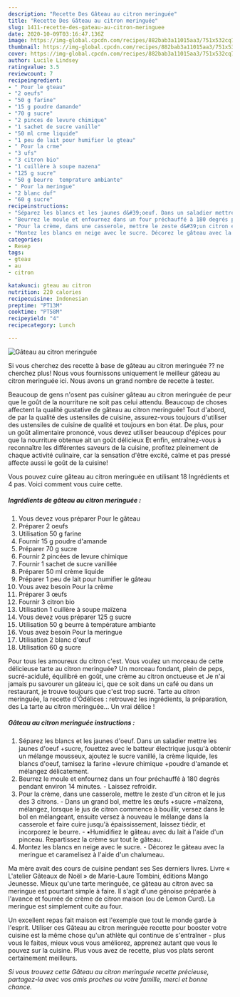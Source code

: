 ```yaml
---
description: "Recette Des Gâteau au citron meringuée"
title: "Recette Des Gâteau au citron meringuée"
slug: 1411-recette-des-gateau-au-citron-meringuee
date: 2020-10-09T03:16:47.136Z
image: https://img-global.cpcdn.com/recipes/882bab3a11015aa3/751x532cq70/gateau-au-citron-meringuee-photo-principale-de-la-recette.jpg
thumbnail: https://img-global.cpcdn.com/recipes/882bab3a11015aa3/751x532cq70/gateau-au-citron-meringuee-photo-principale-de-la-recette.jpg
cover: https://img-global.cpcdn.com/recipes/882bab3a11015aa3/751x532cq70/gateau-au-citron-meringuee-photo-principale-de-la-recette.jpg
author: Lucile Lindsey
ratingvalue: 3.5
reviewcount: 7
recipeingredient:
- " Pour le gteau"
- "2 oeufs"
- "50 g farine"
- "15 g poudre damande"
- "70 g sucre"
- "2 pinces de levure chimique"
- "1 sachet de sucre vanille"
- "50 ml crme liquide"
- "1 peu de lait pour humifier le gteau"
- " Pour la crme"
- "3 ufs"
- "3 citron bio"
- "1 cuillère à soupe mazena"
- "125 g sucre"
- "50 g beurre  temprature ambiante"
- " Pour la meringue"
- "2 blanc duf"
- "60 g sucre"
recipeinstructions:
- "Séparez les blancs et les jaunes d&#39;oeuf. Dans un saladier mettre les jaunes d&#39;oeuf +sucre, fouettez avec le batteur électrique jusqu&#39;à obtenir un mélange mousseux, ajoutez le sucre vanillé, la crème liquide, les blancs d&#39;oeuf, tamisez la farine +levure chimique +poudre d&#39;amande et mélangez délicatement."
- "Beurrez le moule et enfournez dans un four préchauffé à 180 degrés pendant environ 14 minutes. Laissez refroidir."
- "Pour la crème, dans une casserole, mettre le zeste d&#39;un citron et le jus des 3 citrons. Dans un grand bol, mettre les œufs +sucre +maïzena, mélangez, lorsque le jus de citron commence à bouillir, versez dans le bol en mélangeant, ensuite versez à nouveau le mélange dans la casserole et faire cuire jusqu&#39;à épaississement, laissez tiédir, et incorporez le beurre. ▪️Humidifiez le gâteau avec du lait à l&#39;aide d&#39;un pinceau. Repartissez la crème sur tout le gâteau."
- "Montez les blancs en neige avec le sucre. Décorez le gâteau avec la meringue et caramelisez à l&#39;aide d&#39;un chalumeau."
categories:
- Resep
tags:
- gteau
- au
- citron

katakunci: gteau au citron 
nutrition: 220 calories
recipecuisine: Indonesian
preptime: "PT13M"
cooktime: "PT58M"
recipeyield: "4"
recipecategory: Lunch

---
```



![Gâteau au citron meringuée](https://img-global.cpcdn.com/recipes/882bab3a11015aa3/751x532cq70/gateau-au-citron-meringuee-photo-principale-de-la-recette.jpg)

Si vous cherchez des recette à base de gâteau au citron meringuée ?? ne cherchez plus! Nous vous fournissons uniquement le meilleur gâteau au citron meringuée ici. Nous avons un grand nombre de recette à tester.

Beaucoup de gens n'osent pas cuisiner gâteau au citron meringuée de peur que le goût de la nourriture ne soit pas celui attendu. Beaucoup de choses affectent la qualité gustative de gâteau au citron meringuée! Tout d'abord, de par la qualité des ustensiles de cuisine, assurez-vous toujours d'utiliser des ustensiles de cuisine de qualité et toujours en bon état. De plus, pour un goût alimentaire prononcé, vous devez utiliser beaucoup d'épices pour que la nourriture obtenue ait un goût délicieux Et enfin, entraînez-vous à reconnaître les différentes saveurs de la cuisine, profitez pleinement de chaque activité culinaire, car la sensation d'être excité, calme et pas pressé affecte aussi le goût de la cuisine!

<!--inarticleads1-->

Vous pouvez cuire gâteau au citron meringuée en utilisant 18 Ingrédients et 4 pas. Voici comment vous cuire cette.

##### Ingrédients de gâteau au citron meringuée :

1. Vous devez vous préparer  Pour le gâteau
1. Préparer 2 oeufs
1. Utilisation 50 g farine
1. Fournir 15 g poudre d&#39;amande
1. Préparer 70 g sucre
1. Fournir 2 pincées de levure chimique
1. Fournir 1 sachet de sucre vanillée
1. Préparer 50 ml crème liquide
1. Préparer 1 peu de lait pour humifier le gâteau
1. Vous avez besoin  Pour la crème
1. Préparer 3 œufs
1. Fournir 3 citron bio
1. Utilisation 1 cuillère à soupe maïzena
1. Vous devez vous préparer 125 g sucre
1. Utilisation 50 g beurre à température ambiante
1. Vous avez besoin  Pour la meringue
1. Utilisation 2 blanc d&#39;œuf
1. Utilisation 60 g sucre


Pour tous les amoureux du citron c&#39;est. Vous voulez un morceau de cette délicieuse tarte au citron meringuée? Un morceau fondant, plein de peps, sucré-acidulé, équilibré en goût, une crème au citron onctueuse et Je n&#39;ai jamais pu savourer un gâteau ici, que ce soit dans un café ou dans un restaurant, je trouve toujours que c&#39;est trop sucré. Tarte au citron meringuée, la recette d&#39;Ôdélices : retrouvez les ingrédients, la préparation, des La tarte au citron meringuée… Un vrai délice ! 

<!--inarticleads2-->

##### Gâteau au citron meringuée instructions :

1. Séparez les blancs et les jaunes d&#39;oeuf. Dans un saladier mettre les jaunes d&#39;oeuf +sucre, fouettez avec le batteur électrique jusqu&#39;à obtenir un mélange mousseux, ajoutez le sucre vanillé, la crème liquide, les blancs d&#39;oeuf, tamisez la farine +levure chimique +poudre d&#39;amande et mélangez délicatement.
1. Beurrez le moule et enfournez dans un four préchauffé à 180 degrés pendant environ 14 minutes. - Laissez refroidir.
1. Pour la crème, dans une casserole, mettre le zeste d&#39;un citron et le jus des 3 citrons. - Dans un grand bol, mettre les œufs +sucre +maïzena, mélangez, lorsque le jus de citron commence à bouillir, versez dans le bol en mélangeant, ensuite versez à nouveau le mélange dans la casserole et faire cuire jusqu&#39;à épaississement, laissez tiédir, et incorporez le beurre. - ▪️Humidifiez le gâteau avec du lait à l&#39;aide d&#39;un pinceau. Repartissez la crème sur tout le gâteau.
1. Montez les blancs en neige avec le sucre. - Décorez le gâteau avec la meringue et caramelisez à l&#39;aide d&#39;un chalumeau.


Ma mère avait des cours de cuisine pendant ses Ses derniers livres. Livre « L&#39;atelier Gâteaux de Noël » de Marie-Laure Tombini, éditions Mango Jeunesse. Mieux qu&#39;une tarte meringuée, ce gâteau au citron avec sa meringue est pourtant simple à faire. Il s&#39;agit d&#39;une génoise préparée à l&#39;avance et fourrée de crème de citron maison (ou de Lemon Curd). La meringue est simplement cuite au four. 

<!--inarticleads1-->

<p>
Un excellent repas fait maison est l'exemple que tout le monde garde à l'esprit. Utiliser ces Gâteau au citron meringuée recette pour booster votre cuisine est la même chose qu'un athlète qui continue de s'entraîner - plus vous le faites, mieux vous vous améliorez, apprenez autant que vous le pouvez sur la cuisine. Plus vous avez de recette, plus vos plats seront certainement meilleurs.
</p>

<p>
<i>Si vous trouvez cette Gâteau au citron meringuée recette précieuse, partagez-la avec vos amis proches ou votre famille, merci et bonne chance.</i>
</p>
